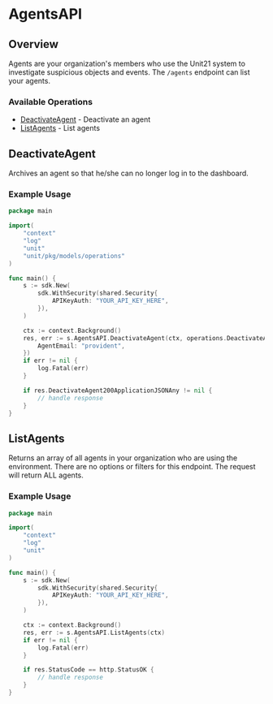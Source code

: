 # AgentsAPI

## Overview

Agents are your organization's members who use the Unit21 system to investigate suspicious objects and events. The `/agents` endpoint can list your agents. 


### Available Operations

* [DeactivateAgent](#deactivateagent) - Deactivate an agent
* [ListAgents](#listagents) - List agents

## DeactivateAgent

Archives an agent so that he/she can no longer log in to the dashboard.

### Example Usage

```go
package main

import(
	"context"
	"log"
	"unit"
	"unit/pkg/models/operations"
)

func main() {
    s := sdk.New(
        sdk.WithSecurity(shared.Security{
            APIKeyAuth: "YOUR_API_KEY_HERE",
        }),
    )

    ctx := context.Background()
    res, err := s.AgentsAPI.DeactivateAgent(ctx, operations.DeactivateAgentRequest{
        AgentEmail: "provident",
    })
    if err != nil {
        log.Fatal(err)
    }

    if res.DeactivateAgent200ApplicationJSONAny != nil {
        // handle response
    }
}
```

## ListAgents

Returns an array of all agents in your organization who are using the environment.
There are no options or filters for this endpoint. The request will return ALL agents.

### Example Usage

```go
package main

import(
	"context"
	"log"
	"unit"
)

func main() {
    s := sdk.New(
        sdk.WithSecurity(shared.Security{
            APIKeyAuth: "YOUR_API_KEY_HERE",
        }),
    )

    ctx := context.Background()
    res, err := s.AgentsAPI.ListAgents(ctx)
    if err != nil {
        log.Fatal(err)
    }

    if res.StatusCode == http.StatusOK {
        // handle response
    }
}
```
